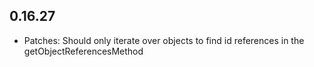 ## 0.16.27

* Patches: Should only iterate over objects to find id references in the getObjectReferencesMethod
